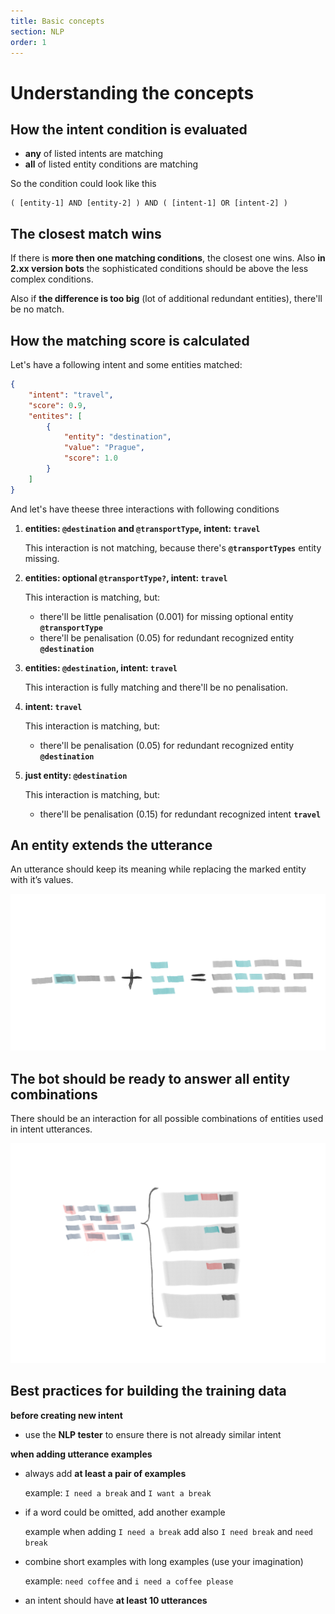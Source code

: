 ```yaml
---
title: Basic concepts
section: NLP
order: 1
---
```


# Understanding the concepts

## How the intent condition is evaluated

- **any** of listed intents are matching
- **all** of listed entity conditions are matching

So the condition could look like this

```
( [entity-1] AND [entity-2] ) AND ( [intent-1] OR [intent-2] )
```

## The closest match wins

If there is **more then one matching conditions**, the closest one wins. Also **in 2.xx version bots** the sophisticated conditions should be above the less complex conditions.

Also if **the difference is too big** (lot of additional redundant entities), there'll be no match.

## How the matching score is calculated

Let's have a following intent and some entities matched:

```json
{
    "intent": "travel",
    "score": 0.9,
    "entites": [
        {
            "entity": "destination",
            "value": "Prague",
            "score": 1.0
        }
    ]
}
```

And let's have theese three interactions with following conditions

1. **entities: `@destination` and `@transportType`, intent: `travel`**

    This interaction is not matching, because there's **`@transportTypes`** entity missing.

2. **entities: optional `@transportType?`, intent: `travel`**

    This interaction is matching, but:

    - there'll be little penalisation (0.001) for missing optional entity **`@transportType`**
    - there'll be penalisation (0.05) for redundant recognized entity **`@destination`**

3. **entities: `@destination`, intent: `travel`**

    This interaction is fully matching and there'll be no penalisation.

4. **intent: `travel`**

    This interaction is matching, but:

    - there'll be penalisation (0.05) for redundant recognized entity **`@destination`**

5. **just entity: `@destination`**

    This interaction is matching, but:

    - there'll be penalisation (0.15) for redundant recognized intent **`travel`**

## An entity extends the utterance

An utterance should keep its meaning while replacing the marked entity with it’s values.

![intent and entities](./intentandentities.png)

## The bot should be ready to answer all entity combinations

There should be an interaction for all possible combinations of entities used in intent utterances.

![covering the intent with interactions](./covering.png)

## Best practices for building the training data

**before creating new intent**

- use the **NLP tester** to ensure there is not already similar intent

**when adding utterance examples**

- always add **at least a pair of examples**

    example: `I need a break` and `I want a break`

- if a word could be omitted, add another example

    example when adding `I need a break` add also `I need break` and `need break`

- combine short examples with long examples (use your imagination)

    example: `need coffee` and `i need a coffee please`

- an intent should have **at least 10 utterances**